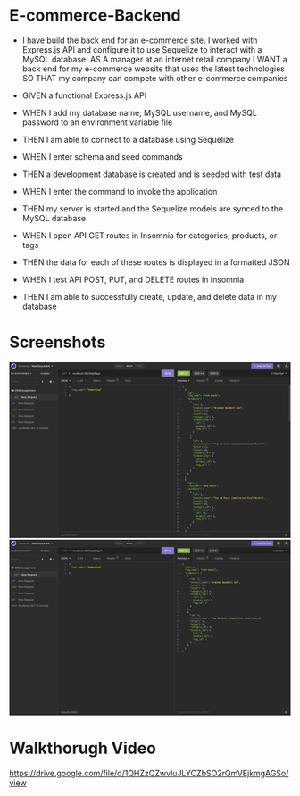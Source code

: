 # E-commerce-Backend

* I have build the back end for an e-commerce site. I worked with Express.js API and configure it to use Sequelize to interact with a MySQL database. AS A manager at an internet retail company I WANT a back end for my e-commerce website that uses the latest technologies SO THAT my company can compete with other e-commerce companies

* GIVEN a functional Express.js API
* WHEN I add my database name, MySQL username, and MySQL password to an environment variable file
* THEN I am able to connect to a database using Sequelize
* WHEN I enter schema and seed commands
* THEN a development database is created and is seeded with test data
* WHEN I enter the command to invoke the application
* THEN my server is started and the Sequelize models are synced to the MySQL database
* WHEN I open API GET routes in Insomnia for categories, products, or tags
* THEN the data for each of these routes is displayed in a formatted JSON
* WHEN I test API POST, PUT, and DELETE routes in Insomnia
* THEN I am able to successfully create, update, and delete data in my database


# Screenshots

![Getting Started](./images/Screen%20Shot%202022-07-29%20at%2012.10.59%20AM.png)
![Getting Started](./images/Screen%20Shot%202022-07-29%20at%2012.11.29%20AM.png)


# Walkthorugh Video


https://drive.google.com/file/d/1QHZzQZwvluJLYCZbSO2rQmVEjkmgAGSo/view
